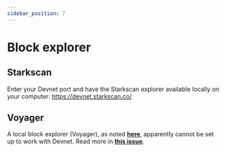 ```yaml
---
sidebar_position: 7
---
```


# Block explorer

## Starkscan

Enter your Devnet port and have the Starkscan explorer available locally on your computer: https://devnet.starkscan.co/

## Voyager

A local block explorer (Voyager), as noted [**here**](https://voyager.online/local-version/), apparently cannot be set up to work with Devnet. Read more in [**this issue**](https://github.com/Shard-Labs/starknet-devnet/issues/60).
